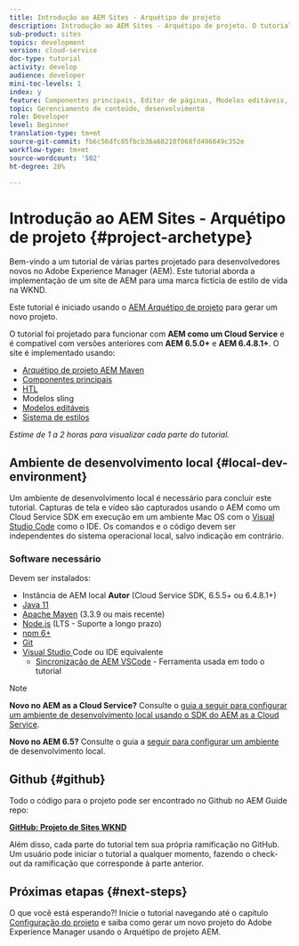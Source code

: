 ```yaml
---
title: Introdução ao AEM Sites - Arquétipo de projeto
description: Introdução ao AEM Sites - Arquétipo de projeto. O tutorial WKND é um tutorial em várias partes projetado para desenvolvedores novos no Adobe Experience Manager. O tutorial aborda a implementação de um site de AEM para uma marca fictícia de estilo de vida, a WKND. O tutorial aborda tópicos fundamentais como configuração de projeto, arquétipos de maven, Componentes principais, Modelos editáveis, bibliotecas de clientes e desenvolvimento de componentes.
sub-product: sites
topics: development
version: cloud-service
doc-type: tutorial
activity: develop
audience: developer
mini-toc-levels: 1
index: y
feature: Componentes principais, Editor de páginas, Modelos editáveis, Arquétipo de projeto AEM
topic: Gerenciamento de conteúdo, desenvolvimento
role: Developer
level: Beginner
translation-type: tm+mt
source-git-commit: fb6c56dfc85fbcb36a68210f068fd496849c352e
workflow-type: tm+mt
source-wordcount: '502'
ht-degree: 20%

---
```



# Introdução ao AEM Sites - Arquétipo de projeto {#project-archetype}

Bem-vindo a um tutorial de várias partes projetado para desenvolvedores novos no Adobe Experience Manager (AEM). Este tutorial aborda a implementação de um site de AEM para uma marca fictícia de estilo de vida na WKND.

Este tutorial é iniciado usando o [AEM Arquétipo de projeto](https://experienceleague.adobe.com/docs/experience-manager-core-components/using/developing/archetype/overview.html) para gerar um novo projeto.

O tutorial foi projetado para funcionar com **AEM como um Cloud Service** e é compatível com versões anteriores com **AEM 6.5.0+** e **AEM 6.4.8.1+**. O site é implementado usando:

* [Arquétipo de projeto AEM Maven](https://docs.adobe.com/content/help/pt-BR/experience-manager-core-components/using/developing/archetype/overview.html)
* [Componentes principais](https://docs.adobe.com/content/help/pt-BR/experience-manager-core-components/using/introduction.html)
* [HTL](https://docs.adobe.com/content/help/en/experience-manager-htl/using/getting-started/getting-started.html)
* Modelos sling
* [Modelos editáveis](https://docs.adobe.com/content/help/en/experience-manager-learn/sites/page-authoring/template-editor-feature-video-use.html)
* [Sistema de estilos](https://docs.adobe.com/content/help/en/experience-manager-learn/sites/page-authoring/style-system-feature-video-use.html)

*Estime de 1 a 2 horas para visualizar cada parte do tutorial.*

## Ambiente de desenvolvimento local {#local-dev-environment}

Um ambiente de desenvolvimento local é necessário para concluir este tutorial. Capturas de tela e vídeo são capturados usando o AEM como um Cloud Service SDK em execução em um ambiente Mac OS com o [Visual Studio Code](https://code.visualstudio.com/) como o IDE. Os comandos e o código devem ser independentes do sistema operacional local, salvo indicação em contrário.

### Software necessário

Devem ser instalados:

* Instância de AEM local **Autor** (Cloud Service SDK, 6.5.5+ ou 6.4.8.1+)
* [Java 11](https://downloads.experiencecloud.adobe.com/content/software-distribution/en/general.html)
* [Apache Maven](https://maven.apache.org/) (3.3.9 ou mais recente)
* [Node.js](https://nodejs.org/en/)  (LTS - Suporte a longo prazo)
* [npm 6+](https://www.npmjs.com/)
* [Git](https://git-scm.com/)
* [Visual Studio ](https://code.visualstudio.com/) Code ou IDE equivalente
   * [Sincronização de AEM VSCode](https://marketplace.visualstudio.com/items?itemName=yamato-ltd.vscode-aem-sync)  - Ferramenta usada em todo o tutorial

>[!NOTE]
>
> **Novo no AEM as a Cloud Service?** Consulte o [guia a seguir para configurar um ambiente de desenvolvimento local usando o SDK do AEM as a Cloud Service](https://docs.adobe.com/content/help/en/experience-manager-learn/cloud-service/local-development-environment-set-up/overview.html).
>
> **Novo no AEM 6.5?** Consulte o guia a  [seguir para configurar um ambiente](https://docs.adobe.com/content/help/en/experience-manager-learn/foundation/development/set-up-a-local-aem-development-environment.html) de desenvolvimento local.

## Github {#github}

Todo o código para o projeto pode ser encontrado no Github no AEM Guide repo:

**[GitHub: Projeto de Sites WKND](https://github.com/adobe/aem-guides-wknd)**

Além disso, cada parte do tutorial tem sua própria ramificação no GitHub. Um usuário pode iniciar o tutorial a qualquer momento, fazendo o check-out da ramificação que corresponde à parte anterior.

## Próximas etapas {#next-steps}

O que você está esperando?! Inicie o tutorial navegando até o capítulo [Configuração do projeto](project-setup.md) e saiba como gerar um novo projeto do Adobe Experience Manager usando o Arquétipo de projeto AEM.
